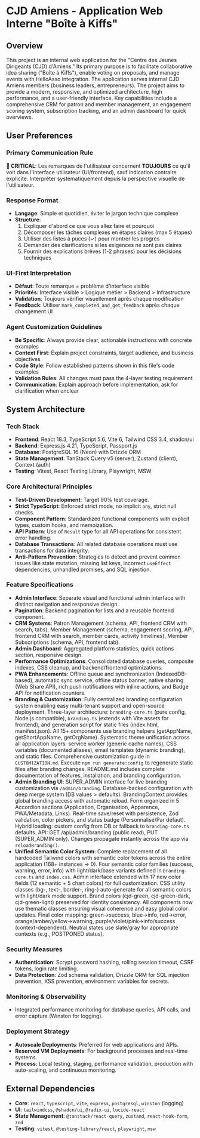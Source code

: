 # CJD Amiens - Application Web Interne "Boîte à Kiffs"

## Overview
This project is an internal web application for the "Centre des Jeunes Dirigeants (CJD) d'Amiens." Its primary purpose is to facilitate collaborative idea sharing ("Boîte à Kiffs"), enable voting on proposals, and manage events with HelloAsso integration. The application serves internal CJD Amiens members (business leaders, entrepreneurs). The project aims to provide a modern, responsive, and optimized architecture, high performance, and a user-friendly interface. Key capabilities include a comprehensive CRM for patron and member management, an engagement scoring system, subscription tracking, and an admin dashboard for quick overviews.

## User Preferences
### Primary Communication Rule
**🎯 CRITICAL**: Les remarques de l'utilisateur concernent **TOUJOURS** ce qu'il voit dans l'interface utilisateur (UI/frontend), sauf indication contraire explicite. Interpréter systématiquement depuis la perspective visuelle de l'utilisateur.

### Response Format
- **Langage**: Simple et quotidien, éviter le jargon technique complexe
- **Structure**:
  1. Expliquer d'abord ce que vous allez faire et pourquoi
  2. Décomposer les tâches complexes en étapes claires (max 5 étapes)
  3. Utiliser des listes à puces (✓) pour montrer les progrès
  4. Demander des clarifications si les exigences ne sont pas claires
  5. Fournir des explications brèves (1-2 phrases) pour les décisions techniques

### UI-First Interpretation
- **Défaut**: Toute remarque = problème d'interface visible
- **Priorités**: Interface visible > Logique métier > Backend > Infrastructure
- **Validation**: Toujours vérifier visuellement après chaque modification
- **Feedback**: Utiliser `mark_completed_and_get_feedback` après chaque changement UI

### Agent Customization Guidelines
- **Be Specific**: Always provide clear, actionable instructions with concrete examples
- **Context First**: Explain project constraints, target audience, and business objectives
- **Code Style**: Follow established patterns shown in this file's code examples
- **Validation Rules**: All changes must pass the 4-layer testing requirement
- **Communication**: Explain approach before implementation, ask for clarification when unclear

## System Architecture
### Tech Stack
- **Frontend**: React 18.3, TypeScript 5.6, Vite 6, Tailwind CSS 3.4, shadcn/ui
- **Backend**: Express.js 4.21, TypeScript, Passport.js
- **Database**: PostgreSQL 16 (Neon) with Drizzle ORM
- **State Management**: TanStack Query v5 (server), Zustand (client), Context (auth)
- **Testing**: Vitest, React Testing Library, Playwright, MSW

### Core Architectural Principles
- **Test-Driven Development**: Target 90% test coverage.
- **Strict TypeScript**: Enforced strict mode, no implicit `any`, strict null checks.
- **Component Pattern**: Standardized functional components with explicit types, custom hooks, and memoization.
- **API Pattern**: Use of `Result` type for all API operations for consistent error handling.
- **Database Transactions**: All related database operations must use transactions for data integrity.
- **Anti-Pattern Prevention**: Strategies to detect and prevent common issues like state mutation, missing list keys, incorrect `useEffect` dependencies, unhandled promises, and SQL injection.

### Feature Specifications
- **Admin Interface**: Separate visual and functional admin interface with distinct navigation and responsive design.
- **Pagination**: Backend pagination for lists and a reusable frontend component.
- **CRM Systems**: Patron Management (schema, API, frontend CRM with search, tabs), Member Management (schema, engagement scoring, API, frontend CRM with search, member cards, activity timelines), Member Subscriptions (schema, API, frontend tab).
- **Admin Dashboard**: Aggregated platform statistics, quick actions section, responsive design.
- **Performance Optimizations**: Consolidated database queries, composite indexes, CSS cleanup, and backend/frontend optimizations.
- **PWA Enhancements**: Offline queue and synchronization (IndexedDB-based), automatic sync service, offline status banner, native sharing (Web Share API), rich push notifications with inline actions, and Badge API for notification counters.
- **Branding & Customization**: Fully centralized branding configuration system enabling easy multi-tenant support and open-source deployment. Three-layer architecture: `branding-core.ts` (pure config, Node.js compatible), `branding.ts` (extends with Vite assets for frontend), and generation script for static files (index.html, manifest.json). All 15+ components use branding helpers (getAppName, getShortAppName, getOrgName). Systematic theme unification across all application layers: service worker (generic cache names), CSS variables (documented aliases), email templates (dynamic branding), and static files. Comprehensive customization guide in `CUSTOMIZATION.md`. Execute `npm run generate:config` to regenerate static files after branding changes. README.md includes complete documentation of features, installation, and branding configuration.
- **Admin Branding UI**: SUPER_ADMIN interface for live branding customization via `/admin/branding`. Database-backed configuration with deep merge system (DB values > defaults). BrandingContext provides global branding access with automatic reload. Form organized in 5 Accordion sections (Application, Organisation, Apparence, PWA/Metadata, Links). Real-time save/reset with persistence, Zod validation, color pickers, and status badge (Personnalisé/Par défaut). Hybrid loading: custom config from DB or fallback to `branding-core.ts` defaults. API: GET /api/admin/branding (public read), PUT (SUPER_ADMIN only). Changes propagate instantly across the app via `reloadBranding()`.
- **Unified Semantic Color System**: Complete replacement of all hardcoded Tailwind colors with semantic color tokens across the entire application (168+ instances → 0). Four semantic color families (success, warning, error, info) with light/dark/base variants defined in `branding-core.ts` and `index.css`. Admin interface extended with 17 new color fields (12 semantic + 5 chart colors) for full customization. CSS utility classes (bg-, text-, border-, ring-) auto-generate for all semantic colors with light/dark mode support. Brand colors (cjd-green, cjd-green-dark, cjd-green-light) preserved for identity consistency. All components now use thematic classes ensuring visual coherence and easy global color updates. Final color mapping: green→success, blue→info, red→error, orange/amber/yellow→warning, purple/violet/pink→info/success (context-dependent). Neutral states use slate/gray for appropriate contexts (e.g., POSTPONED status).

### Security Measures
- **Authentication**: Scrypt password hashing, rolling session timeout, CSRF tokens, login rate limiting.
- **Data Protection**: Zod schema validation, Drizzle ORM for SQL injection prevention, XSS prevention, environment variables for secrets.

### Monitoring & Observability
- Integrated performance monitoring for database queries, API calls, and error capture (Winston for logging).

### Deployment Strategy
- **Autoscale Deployments**: Preferred for web applications and APIs.
- **Reserved VM Deployments**: For background processes and real-time systems.
- **Process**: Local testing, staging, performance validation, production with auto-scaling, and continuous monitoring.

## External Dependencies
- **Core**: `react`, `typescript`, `vite`, `express`, `postgresql`, `winston` (logging)
- **UI**: `tailwindcss`, `@shadcn/ui`, `@radix-ui`, `lucide-react`
- **State Management**: `@tanstack/react-query`, `zustand`, `react-hook-form`, `zod`
- **Testing**: `vitest`, `@testing-library/react`, `playwright`, `msw`